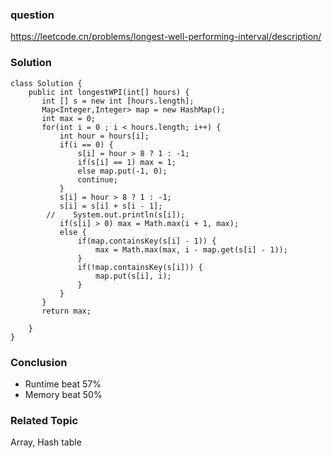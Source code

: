 ### question
https://leetcode.cn/problems/longest-well-performing-interval/description/
### Solution
```
class Solution {
    public int longestWPI(int[] hours) {
       int [] s = new int [hours.length];
       Map<Integer,Integer> map = new HashMap();
       int max = 0;
       for(int i = 0 ; i < hours.length; i++) {
           int hour = hours[i];
           if(i == 0) {
               s[i] = hour > 8 ? 1 : -1;
               if(s[i] == 1) max = 1;
               else map.put(-1, 0);
               continue;
           }
           s[i] = hour > 8 ? 1 : -1;
           s[i] = s[i] + s[i - 1];
        //    System.out.println(s[i]);
           if(s[i] > 0) max = Math.max(i + 1, max);
           else {
               if(map.containsKey(s[i] - 1)) {
                   max = Math.max(max, i - map.get(s[i] - 1));
               }
               if(!map.containsKey(s[i])) {
                   map.put(s[i], i);
               }
           }
       } 
       return max;

    }
}
```

### Conclusion
- Runtime beat 57%
- Memory beat 50%

### Related Topic
Array, Hash table